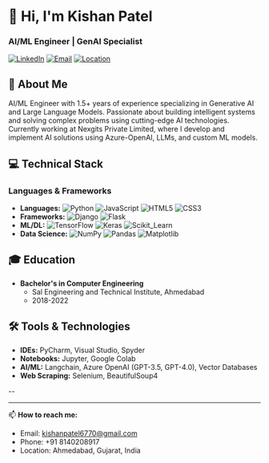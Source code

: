 # 👋 Hi, I'm Kishan Patel
### AI/ML Engineer | GenAI Specialist

[![LinkedIn](https://img.shields.io/badge/LinkedIn-0077B5?style=flat&logo=linkedin&logoColor=white)](https://linkedin.com/in/kishan-s-patel)
[![Email](https://img.shields.io/badge/Email-D14836?style=flat&logo=gmail&logoColor=white)](mailto:kishanpatel6770@gmail.com)
[![Location](https://img.shields.io/badge/Location-Ahmedabad,_India-4A154B?style=flat)](https://www.google.com/maps/place/Ahmedabad)

## 🚀 About Me
AI/ML Engineer with 1.5+ years of experience specializing in Generative AI and Large Language Models. Passionate about building intelligent systems and solving complex problems using cutting-edge AI technologies. Currently working at Nexgits Private Limited, where I develop and implement AI solutions using Azure-OpenAI, LLMs, and custom ML models.

## 💻 Technical Stack

### Languages & Frameworks
- **Languages:** ![Python](https://img.shields.io/badge/Python-3776AB?style=flat&logo=python&logoColor=white) ![JavaScript](https://img.shields.io/badge/JavaScript-F7DF1E?style=flat&logo=javascript&logoColor=black) ![HTML5](https://img.shields.io/badge/HTML5-E34F26?style=flat&logo=html5&logoColor=white) ![CSS3](https://img.shields.io/badge/CSS3-1572B6?style=flat&logo=css3&logoColor=white)
- **Frameworks:** ![Django](https://img.shields.io/badge/Django-092E20?style=flat&logo=django&logoColor=white) ![Flask](https://img.shields.io/badge/Flask-000000?style=flat&logo=flask&logoColor=white)
- **ML/DL:** ![TensorFlow](https://img.shields.io/badge/TensorFlow-FF6F00?style=flat&logo=tensorflow&logoColor=white) ![Keras](https://img.shields.io/badge/Keras-D00000?style=flat&logo=keras&logoColor=white) ![Scikit_Learn](https://img.shields.io/badge/Scikit_Learn-F7931E?style=flat&logo=scikit-learn&logoColor=white)
- **Data Science:** ![NumPy](https://img.shields.io/badge/NumPy-013243?style=flat&logo=numpy&logoColor=white) ![Pandas](https://img.shields.io/badge/Pandas-150458?style=flat&logo=pandas&logoColor=white) ![Matplotlib](https://img.shields.io/badge/Matplotlib-11557c?style=flat)


## 🎓 Education
- **Bachelor's in Computer Engineering**
  - Sal Engineering and Technical Institute, Ahmedabad
  - 2018-2022

## 🛠️ Tools & Technologies
- **IDEs:** PyCharm, Visual Studio, Spyder
- **Notebooks:** Jupyter, Google Colab
- **AI/ML:** Langchain, Azure OpenAI (GPT-3.5, GPT-4.0), Vector Databases
- **Web Scraping:** Selenium, BeautifulSoup4

--

---

📫 **How to reach me:** 
- Email: kishanpatel6770@gmail.com
- Phone: +91 8140208917
- Location: Ahmedabad, Gujarat, India
